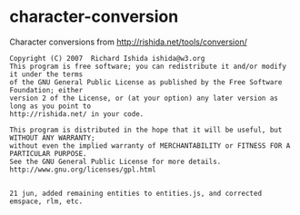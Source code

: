 character-conversion
==========

Character conversions from http://rishida.net/tools/conversion/

	Copyright (C) 2007  Richard Ishida ishida@w3.org
	This program is free software; you can redistribute it and/or modify it under the terms 
	of the GNU General Public License as published by the Free Software Foundation; either 
	version 2 of the License, or (at your option) any later version as long as you point to 
	http://rishida.net/ in your code.

	This program is distributed in the hope that it will be useful, but WITHOUT ANY WARRANTY; 
	without even the implied warranty of MERCHANTABILITY or FITNESS FOR A PARTICULAR PURPOSE.  
	See the GNU General Public License for more details. http://www.gnu.org/licenses/gpl.html
	
	
	21 jun, added remaining entities to entities.js, and corrected emspace, rlm, etc.
